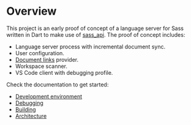 # Overview

This project is an early proof of concept of a language server for Sass written in Dart to make use of [sass_api](https://pub.dev/packages/sass_api). The proof of concept includes:

- Language server process with incremental document sync.
- User configuration.
- [Document links](https://microsoft.github.io/language-server-protocol/specifications/lsp/3.17/specification/#textDocument_documentLink) provider.
- Workspace scanner.
- VS Code client with debugging profile.

Check the documentation to get started:

- [Development environment](./docs/contributing/development-environment.md)
- [Debugging](./docs/contributing/debugging.md)
- [Building](./docs/contributing/building.md)
- [Architecture](./docs/contributing/architecture.md)
